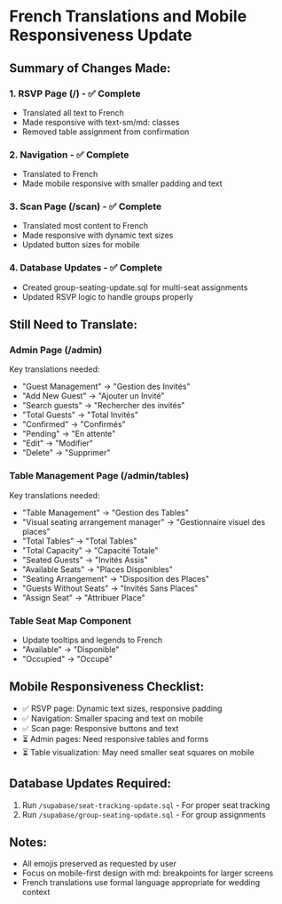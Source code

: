 # French Translations and Mobile Responsiveness Update

## Summary of Changes Made:

### 1. RSVP Page (/) - ✅ Complete
- Translated all text to French
- Made responsive with text-sm/md: classes
- Removed table assignment from confirmation

### 2. Navigation - ✅ Complete  
- Translated to French
- Made mobile responsive with smaller padding and text

### 3. Scan Page (/scan) - ✅ Complete
- Translated most content to French
- Made responsive with dynamic text sizes
- Updated button sizes for mobile

### 4. Database Updates - ✅ Complete
- Created group-seating-update.sql for multi-seat assignments
- Updated RSVP logic to handle groups properly

## Still Need to Translate:

### Admin Page (/admin)
Key translations needed:
- "Guest Management" → "Gestion des Invités"
- "Add New Guest" → "Ajouter un Invité"
- "Search guests" → "Rechercher des invités"
- "Total Guests" → "Total Invités"
- "Confirmed" → "Confirmés"
- "Pending" → "En attente"
- "Edit" → "Modifier"
- "Delete" → "Supprimer"

### Table Management Page (/admin/tables)
Key translations needed:
- "Table Management" → "Gestion des Tables"
- "Visual seating arrangement manager" → "Gestionnaire visuel des places"
- "Total Tables" → "Total Tables"
- "Total Capacity" → "Capacité Totale"
- "Seated Guests" → "Invités Assis"
- "Available Seats" → "Places Disponibles"
- "Seating Arrangement" → "Disposition des Places"
- "Guests Without Seats" → "Invités Sans Places"
- "Assign Seat" → "Attribuer Place"

### Table Seat Map Component
- Update tooltips and legends to French
- "Available" → "Disponible"
- "Occupied" → "Occupé"

## Mobile Responsiveness Checklist:
- ✅ RSVP page: Dynamic text sizes, responsive padding
- ✅ Navigation: Smaller spacing and text on mobile
- ✅ Scan page: Responsive buttons and text
- ⏳ Admin pages: Need responsive tables and forms
- ⏳ Table visualization: May need smaller seat squares on mobile

## Database Updates Required:
1. Run `/supabase/seat-tracking-update.sql` - For proper seat tracking
2. Run `/supabase/group-seating-update.sql` - For group assignments

## Notes:
- All emojis preserved as requested by user
- Focus on mobile-first design with md: breakpoints for larger screens
- French translations use formal language appropriate for wedding context